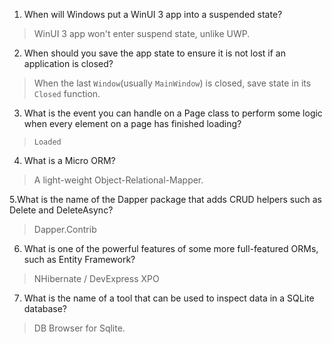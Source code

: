 1. When will Windows put a WinUI 3 app into a suspended state?
> WinUI 3 app won't enter suspend state, unlike UWP.

2. When should you save the app state to ensure it is not lost if an application is closed?
> When the last `Window`(usually `MainWindow`) is closed, save state in its `Closed` function.

3. What is the event you can handle on a Page class to perform some logic when every element on a page has finished loading?
> `Loaded`

4. What is a Micro ORM?
> A light-weight Object-Relational-Mapper. 

5.What is the name of the Dapper package that adds CRUD helpers such as Delete and DeleteAsync?
> Dapper.Contrib

6. What is one of the powerful features of some more full-featured ORMs, such as Entity Framework?
> NHibernate / DevExpress XPO

7. What is the name of a tool that can be used to inspect data in a SQLite database?
> DB Browser for Sqlite.
